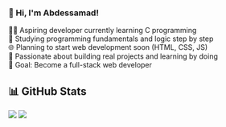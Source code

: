 ### 👋 Hi, I'm Abdessamad!  
👨‍💻 Aspiring developer currently learning C programming  
📘 Studying programming fundamentals and logic step by step  
🌐 Planning to start web development soon (HTML, CSS, JS)  
🧠 Passionate about building real projects and learning by doing  
🎯 Goal: Become a full-stack web developer

## 📊 GitHub Stats
![](https://github-readme-stats.vercel.app/api?username=dooublee&theme=highcontrast&hide_border=false&include_all_commits=false&count_private=false)
![](https://github-readme-stats.vercel.app/api/top-langs/?username=dooublee&theme=highcontrast&hide_border=false&include_all_commits=false&count_private=false&layout=compact)

